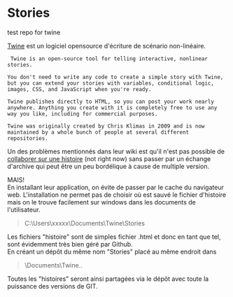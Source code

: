 # Stories
test repo for twine

[Twine](https://twinery.org/) est un logiciel opensource d'écriture de scénario non-linéaire. 

```
 Twine is an open-source tool for telling interactive, nonlinear stories.

You don't need to write any code to create a simple story with Twine, but you can extend your stories with variables, conditional logic, images, CSS, and JavaScript when you're ready.

Twine publishes directly to HTML, so you can post your work nearly anywhere. Anything you create with it is completely free to use any way you like, including for commercial purposes.

Twine was originally created by Chris Klimas in 2009 and is now maintained by a whole bunch of people at several different repositories. 

```

Un des problèmes mentionnés dans leur wiki est qu'il n'est pas possible de [collaborer sur une histoire](http://twinery.org/wiki/twine2:collaborate_with_someone_else) (not right now) sans passer par un échange d'archive qui peut être un peu bordélique à cause de multiple version.  

MAIS!   
En installant leur application, on évite de passer par le cache du navigateur web. 
L'installation ne permet pas de choisir où est sauvé le fichier d'histoire mais on le trouve facilement sur windows dans les documents de l'utilisateur.
>C:\Users\xxxxx\Documents\Twine\Stories

Les fichiers "histoire" sont de simples fichier .html et donc en tant que tel, sont évidemment très bien géré par Github.  
En créant un dépôt du même nom "Stories" placé au même endroit dans  
> \Documents\Twine\..

Toutes les "histoires" seront ainsi partagées via le dépôt avec toute la puissance des versions de GIT. 